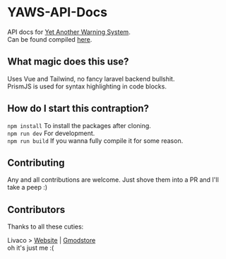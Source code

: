 # YAWS-API-Docs
API docs for [Yet Another Warning System](https://www.gmodstore.com/market/view/yet-another-warning-system-yaws-user-warning-and-punishment-system).  
Can be found compiled [here](https://yaws.livaco.dev/).

## What magic does this use?
Uses Vue and Tailwind, no fancy laravel backend bullshit.  
PrismJS is used for syntax highlighting in code blocks.

## How do I start this contraption?
`npm install` To install the packages after cloning.  
`npm run dev` For development.  
`npm run build` If you wanna fully compile it for some reason.

## Contributing
Any and all contributions are welcome. Just shove them into a PR and I'll take a peep :)

## Contributors
Thanks to all these cuties:

Livaco > [Website](https://www.livaco.dev/) | [Gmodstore](https://www.gmodstore.com/users/Livaco)  
oh it's just me :(
